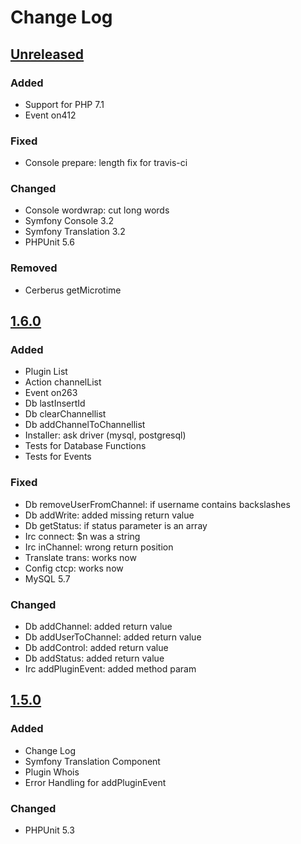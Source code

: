 # Change Log

## [Unreleased]

### Added
- Support for PHP 7.1
- Event on412

### Fixed
- Console prepare: length fix for travis-ci

### Changed
- Console wordwrap: cut long words
- Symfony Console 3.2
- Symfony Translation 3.2
- PHPUnit 5.6

### Removed
- Cerberus getMicrotime

## [1.6.0]

### Added
- Plugin List
- Action channelList
- Event on263
- Db lastInsertId
- Db clearChannellist
- Db addChannelToChannellist
- Installer: ask driver (mysql, postgresql)
- Tests for Database Functions
- Tests for Events

### Fixed
- Db removeUserFromChannel: if username contains backslashes
- Db addWrite: added missing return value
- Db getStatus: if status parameter is an array
- Irc connect: $n was a string
- Irc inChannel: wrong return position
- Translate trans: works now
- Config ctcp: works now
- MySQL 5.7

### Changed
- Db addChannel: added return value
- Db addUserToChannel: added return value
- Db addControl: added return value
- Db addStatus: added return value
- Irc addPluginEvent: added method param

## [1.5.0]

### Added
- Change Log
- Symfony Translation Component
- Plugin Whois
- Error Handling for addPluginEvent

### Changed
- PHPUnit 5.3

[Unreleased]: https://github.com/tronsha/cerberus/compare/v1.6.0...HEAD
[1.6.0]: https://github.com/tronsha/cerberus/compare/v1.5.0...v1.6.0
[1.5.0]: https://github.com/tronsha/cerberus/compare/v1.4.1...v1.5.0
